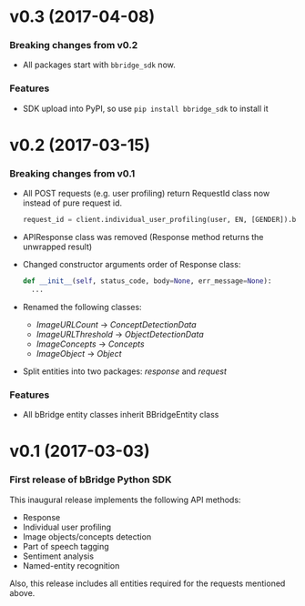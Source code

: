 # v0.3 (2017-04-08)

### Breaking changes from v0.2

* All packages start with ```bbridge_sdk``` now.

### Features

* SDK upload into PyPI, so use ```pip install bbridge_sdk``` to install it

# v0.2 (2017-03-15)

### Breaking changes from v0.1

* All POST requests (e.g. user profiling) return RequestId class now instead of pure request id.
  ```python
  request_id = client.individual_user_profiling(user, EN, [GENDER]).body.request_id
  ```

* APIResponse class was removed (Response method returns the unwrapped result)

* Changed constructor arguments order of Response class:
  ```python
  def __init__(self, status_code, body=None, err_message=None):
    ...
  ```

* Renamed the following classes:
    * *ImageURLCount* → *ConceptDetectionData*
    * *ImageURLThreshold* → *ObjectDetectionData*
    * *ImageConcepts* → *Concepts*
    * *ImageObject* → *Object*

* Split entities into two packages: *response* and *request*

### Features

* All bBridge entity classes inherit BBridgeEntity class

# v0.1 (2017-03-03)

### First release of bBridge Python SDK

This inaugural release implements the following API methods:

* Response
* Individual user profiling
* Image objects/concepts detection
* Part of speech tagging
* Sentiment analysis
* Named-entity recognition

Also, this release includes all entities required for the requests mentioned above.